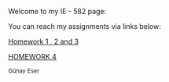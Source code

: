 
Welcome to my IE - 582 page:
    
   You can reach my assignments via links below:
   
  <a href='homewrok1-2-3.html'>Homework 1 , 2 and 3 </a>
        
 <a href='homework4.html'>HOMEWORK 4 </a>
        
        
  <small>Günay Eser</small>
